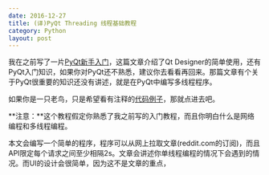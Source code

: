 ```yaml
---
date: 2016-12-27
title: (译)PyQt Threading 线程基础教程
category: Python
layout: post
---
```


我在之前写了一片[PyQt新手入门](http://nikolak.com/pyqt-qt-designer-getting-started/)，这篇文章介绍了Qt Designer的简单使用，还有PyQt入门知识，如果你对PyQt还不熟悉，建议你去看看再回来。那篇文章有个关于PyQt很重要的知识还没有讲述，就是在PyQt中编写多线程程序。

如果你是一只老鸟，只是希望看有注释的[代码例子](https://gist.github.com/Nikola-K/8b5b510a5c85c3e207fb)，那就点进去吧。

**注意：**这个教程假定你熟悉了我之前写的入门教程，而且你明白什么是网络编程和多线程编程。

本文会编写一个简单的程序，程序可以从网上拉取文章(reddit.com的订阅)，而且API限定每个请求之间至少相隔2s。文章会讲述你单线程编程的情况下会遇到的情况。而UI的设计会很简单，因为这不是文章的重点，